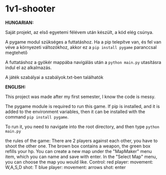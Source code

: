 # 1v1-shooter
**HUNGARIAN:**

Saját projekt, az első egyetemi félévem után készült, a kód elég csúnya.

A pygame modul szükséges a futtatáshoz. Ha a pip telepítve van, és fel van véve a környezeti változókhoz, akkor ez a `pip install pygame` paranccsal megtehető

A futtatáshoz a gyökér mappába navigálás után a `python main.py` utasításra indul el az alkalmazás. 

A játék szabályai a szabályok.txt-ben találhatók

**ENGLISH:**

This project was made after my first semester, I know the code is messy.

The pygame module is required to run this game. If pip is installed, and it is added to the environment variables, then it can be installed with the command `pip install pygame`.

To run it, you need to navigate into the root directory, and then type `python main.py`

the rules of the game: 
There are 2 players against each other, you have to shoot the other one. The brown box contains a weapon, the green box refills your hp. You can create a new map under the "MapMaker" menu item, which you can name and save with enter. In the "Select Map" menu, you can choose the map you would like.
Control:
  red player:
    movement: W,A,S,D
    shot: T
  blue player:
    movement: arrows
    shot: enter
